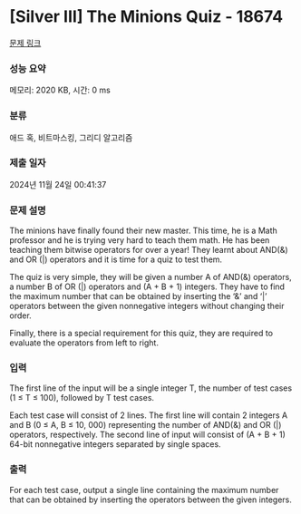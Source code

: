 # [Silver III] The Minions Quiz - 18674 

[문제 링크](https://www.acmicpc.net/problem/18674) 

### 성능 요약

메모리: 2020 KB, 시간: 0 ms

### 분류

애드 혹, 비트마스킹, 그리디 알고리즘

### 제출 일자

2024년 11월 24일 00:41:37

### 문제 설명

<p>The minions have finally found their new master. This time, he is a Math professor and he is trying very hard to teach them math. He has been teaching them bitwise operators for over a year! They learnt about AND(&) and OR (|) operators and it is time for a quiz to test them.</p>

<p>The quiz is very simple, they will be given a number A of AND(&) operators, a number B of OR (|) operators and (A + B + 1) integers. They have to find the maximum number that can be obtained by inserting the ‘&’ and ‘|’ operators between the given nonnegative integers without changing their order.</p>

<p>Finally, there is a special requirement for this quiz, they are required to evaluate the operators from left to right.</p>

### 입력 

 <p>The first line of the input will be a single integer T, the number of test cases (1 ≤ T ≤ 100), followed by T test cases.</p>

<p>Each test case will consist of 2 lines. The first line will contain 2 integers A and B (0 ≤ A, B ≤ 10, 000) representing the number of AND(&) and OR (|) operators, respectively. The second line of input will consist of (A + B + 1) 64-bit nonnegative integers separated by single spaces.</p>

### 출력 

 <p>For each test case, output a single line containing the maximum number that can be obtained by inserting the operators between the given integers.</p>


